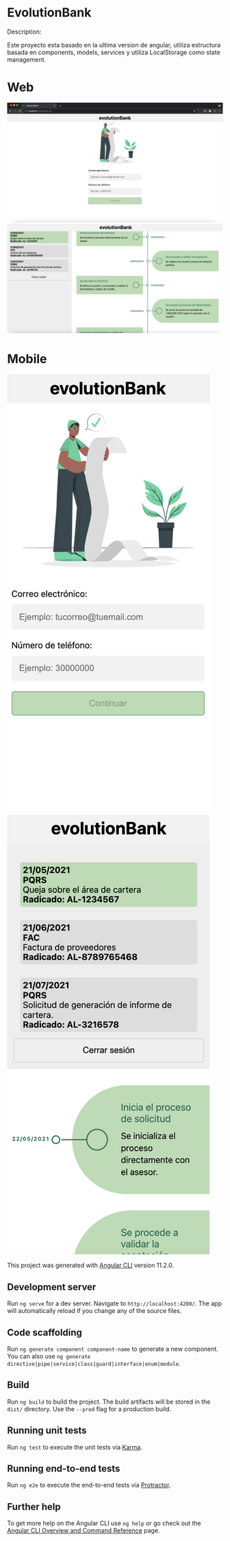 # EvolutionBank

Description:

Este proyecto esta basado en la ultima version de angular, utiliza estructura basada en components, models, services y utiliza LocalStorage como state management.

# Web

![N|Solid](https://github.com/jdesignermayor/evolutionBank/blob/master/src/assets/images/img1.png)
![N|Solid](https://github.com/jdesignermayor/evolutionBank/blob/master/src/assets/images/img4.png)

# Mobile

![N|Solid](https://github.com/jdesignermayor/evolutionBank/blob/master/src/assets/images/img2.png)
![N|Solid](https://github.com/jdesignermayor/evolutionBank/blob/master/src/assets/images/img3.png)


This project was generated with [Angular CLI](https://github.com/angular/angular-cli) version 11.2.0.

## Development server

Run `ng serve` for a dev server. Navigate to `http://localhost:4200/`. The app will automatically reload if you change any of the source files.

## Code scaffolding

Run `ng generate component component-name` to generate a new component. You can also use `ng generate directive|pipe|service|class|guard|interface|enum|module`.

## Build

Run `ng build` to build the project. The build artifacts will be stored in the `dist/` directory. Use the `--prod` flag for a production build.

## Running unit tests

Run `ng test` to execute the unit tests via [Karma](https://karma-runner.github.io).

## Running end-to-end tests

Run `ng e2e` to execute the end-to-end tests via [Protractor](http://www.protractortest.org/).

## Further help

To get more help on the Angular CLI use `ng help` or go check out the [Angular CLI Overview and Command Reference](https://angular.io/cli) page.
